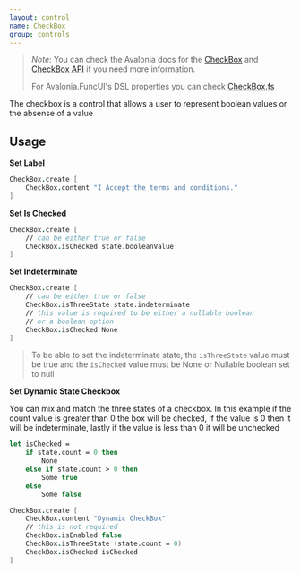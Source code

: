 ```yaml
---
layout: control
name: CheckBox
group: controls
---
```

[CheckBox]: https://docs.avaloniaui.net/docs/controls/checkbox
[CheckBox API]: http://reference.avaloniaui.net/api/Avalonia.Controls/CheckBox/
[CheckBox.fs]: https://github.com/AvaloniaCommunity/Avalonia.FuncUI/blob/master/src/Avalonia.FuncUI.DSL/CheckBox.fs

> *Note*: You can check the Avalonia docs for the [CheckBox] and [CheckBox API] if you need more information.
>
> For Avalonia.FuncUI's DSL properties you can check [CheckBox.fs]

The checkbox is a control that allows a user to represent boolean values or the absense of a value

## Usage

**Set Label**
```fsharp
CheckBox.create [
    CheckBox.content "I Accept the terms and conditions."
]
```

**Set Is Checked**

```fsharp
CheckBox.create [
    // can be either true or false
    CheckBox.isChecked state.booleanValue
]
```

**Set Indeterminate**
```fsharp
CheckBox.create [
    // can be either true or false
    CheckBox.isThreeState state.indeterminate
    // this value is required to be either a nullable boolean
    // or a boolean option
    CheckBox.isChecked None
]
```
> To be able to set the indeterminate state, the `isThreeState` value must be true and the `isChecked` value must be None or Nullable boolean set to null

**Set Dynamic State Checkbox**

You can mix and match the three states of a checkbox. In this example
if the count value is greater than 0 the box will be checked, if the value is 0 then it will be indeterminate, lastly if the value is less than 0 it will be unchecked
```fsharp
let isChecked =
    if state.count = 0 then
        None
    else if state.count > 0 then
        Some true
    else
        Some false

CheckBox.create [
    CheckBox.content "Dynamic CheckBox"
    // this is not required
    CheckBox.isEnabled false
    CheckBox.isThreeState (state.count = 0)
    CheckBox.isChecked isChecked
]
```
